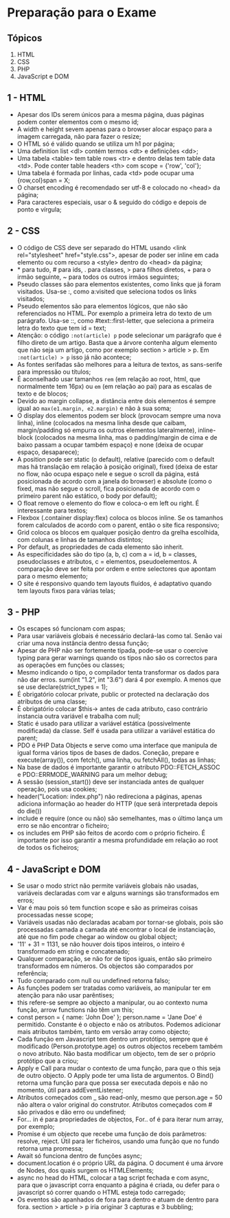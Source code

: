 # Preparação para o Exame

## Tópicos

1. HTML
2. CSS
3. PHP
4. JavaScript e DOM

## 1 - HTML

- Apesar dos IDs serem únicos para a mesma página, duas páginas podem conter elementos com o mesmo id;
- A width e height sevem apenas para o browser alocar espaço para a imagem carregada, não para fazer o resize;
- O HTML só é válido quando se utiliza um h1 por página;
- Uma definition list \<dl> contém termos \<dt> e definições \<dd>;
- Uma tabela \<table> tem table rows \<tr> e dentro delas tem table data \<td>. Pode conter table headers \<th> com scope = {'row', 'col'};
- Uma tabela é formada por linhas, cada \<td> pode ocupar uma {row,col}span = X;
- O charset encoding é recomendado ser utf-8 e colocado no \<head> da página;
- Para caracteres especiais, usar o & seguido do código e depois de ponto e vírgula;

## 2 - CSS

- O código de CSS deve ser separado do HTML usando \<link rel="stylesheet" href="style.css">, apesar de poder ser inline em cada elemento ou com recurso a \<style> dentro do \<head> da página;
- \* para tudo, \# para ids, . para classes, > para filhos diretos, + para o irmão seguinte, ~ para todos os outros irmãos seguintes;
- Pseudo classes são para elementos existentes, como links que já foram visitados. Usa-se :, como a:visited que seleciona todos os links visitados;
- Pseudo elementos são para elementos lógicos, que não são referenciados no HTML. Por exemplo a primeira letra do texto de um parágrafo. Usa-se ::, como #text::first-letter, que seleciona a primeira letra do texto que tem id = text;
- Atenção: o código `:not(article) p` pode selecionar um parágrafo que é filho direto de um artigo. Basta que a árvore contenha algum elemento que não seja um artigo, como por exemplo section > article > p. Em `:not(article) > p` isso já não acontece;
- As fontes serifadas são melhores para a leitura de textos, as sans-serife para impressão ou títulos;
- É aconselhado usar tamanhos `rem` (em relação ao root, html, que normalmente tem 16px) ou `em` (em relação ao pai) para as escalas de texto e de blocos;
- Devido ao margin collapse, a distância entre dois elementos é sempre igual ao `max(e1.margin, e2.margin)` e não à sua soma;
- O display dos elementos podem ser block (provocam sempre uma nova linha), inline (colocados na mesma linha desde que caibam, margin/padding só empurra os outros elementos lateralmente), inline-block (colocados na mesma linha, mas o padding/margin de cima e de baixo passam a ocupar também espaço) e none (deixa de ocupar espaço, desaparece);
- A position pode ser static (o default), relative (parecido com o default mas há translação em relação à posição original), fixed (deixa de estar no flow, não ocupa espaço nele e segue o scroll da página, está posicionada de acordo com a janela do browser) e absolute (como o fixed, mas não segue o scroll, fica posicionada de acordo com o primeiro parent não estático, o body por default);
- O float remove o elemento do flow e coloca-o em left ou right. É interessante para textos;
- Flexbox (.container display:flex) coloca os blocos inline. Se os tamanhos forem calculados de acordo com o parent, então o site fica responsivo;
- Grid coloca os blocos em qualquer posição dentro da grelha escolhida, com colunas e linhas de tamanhos distintos;
- Por default, as propriedades de cada elemento são inherit. 
- As especificidades são do tipo (a, b, c) com a = id, b = classes, pseudoclasses e atributos, c = elementos, pseudoelementos. A comparação deve ser feita por ordem e entre selectores que apontam para o mesmo elemento;
- O site é responsivo quando tem layouts fluídos, é adaptativo quando tem layouts fixos para várias telas;

## 3 - PHP

- Os escapes só funcionam com aspas;
- Para usar variáveis globais é necessário declará-las como tal. Senão vai criar uma nova instância dentro dessa função;
- Apesar de PHP não ser fortemente tipada, pode-se usar o coercive typing para gerar warnings quando os tipos não são os correctos para as operações em funções ou classes;
- Mesmo indicando o tipo, o compilador tenta transformar os dados para não dar erros. sum(int "1.2", int "3.6") dará 4 por exemplo. A menos que se use declare(strict_types = 1);
- É obrigatório colocar private, public or protected na declaração dos atributos de uma classe;
- É obrigatório colocar $this-> antes de cada atributo, caso contrário instancia outra variável e trabalha com null;
- Static é usado para utilizar a variável estática (possivelmente modificada) da classe. Self é usada para utilizar a variável estática do parent;
- PDO é PHP Data Objects e serve como uma interface que manipula de igual forma vários tipos de bases de dados. Coneção, prepare e execute(array()), com fetch(), uma linha, ou fetchAll(), todas as linhas;
- Na base de dados é importante garantir o atributo PDO::FETCH_ASSOC e PDO::ERRMODE_WARNING para um melhor debug;
- A sessão (session_start()) deve ser instanciada antes de qualquer operação, pois usa cookies;
- header("Location: index.php") não redireciona a páginas, apenas adiciona informação ao header do HTTP (que será interpretada depois do die())
- include e require (once ou não) são semelhantes, mas o último lança um erro se não encontrar o ficheiro;
- os includes em PHP são feitos de acordo com o próprio ficheiro. É importante por isso garantir a mesma profundidade em relação ao root de todos os ficheiros;

## 4 - JavaScript e DOM

- Se usar o modo strict não permite variáveis globais não usadas, variáveis declaradas com var e alguns warnings são transformados em erros;
- Var é mau pois só tem function scope e são as primeiras coisas processadas nesse scope;
- Variáveis usadas não declaradas acabam por tornar-se globais, pois são processadas camada a camada até encontrar o local de instanciação, até que no fim pode chegar ao window ou global object;
- '11' + 31 = 1131, se não houver dois tipos inteiros, o inteiro é transformado em string e concatenado;
- Qualquer comparação, se não for de tipos iguais, então são primeiro transformados em números. Os objectos são comparados por referência;
- Tudo comparado com null ou undefined retorna falso;
- As funções podem ser tratadas como variáveis, ao manipular ter em atenção para não usar parêntises;
- this refere-se sempre ao objecto a manipular, ou ao contexto numa função, arrow functions não têm um this;
- const person = { name: 'John Doe' }; person.name = 'Jane Doe' é permitido. Constante é o objecto e não os atributos. Podemos adicionar mais atributos também, tanto em versão array como objecto;
- Cada função em Javascript tem dentro um protótipo, sempre que é modificado (Person.prototype.age) os outros objectos recebem também o novo atributo. Não basta modificar um objecto, tem de ser o próprio protótipo que a criou;
- Apply e Call para mudar o contexto de uma função, para que o this seja de outro objecto. O Apply pode ter uma lista de argumentos. O Bind() retorna uma função para que possa ser executada depois e não no momento, útil para addEventListener;
- Atributos começados com _ são read-only, mesmo que person.age = 50 não altera o valor original do construtor. Atributos começados com # são privados e dão erro ou undefined;
- For... in é para propriedades de objectos, For.. of é para iterar num array, por exemplo;
- Promise é um objecto que recebe uma função de dois parâmetros: resolve, reject. Útil para ler ficheiros, usando uma função que no fundo retorna uma promessa;
- Await só funciona dentro de funções async;
- document.location é o próprio URL da página. O document é uma árvore de Nodes, dos quais surgem os HTMLElements;
- async no head do HTML, colocar a tag script fechada e com async, para que o javascript corra enquanto a página é criada, ou defer para o javascript só correr quando o HTML esteja todo carregado;
- Os eventos são apanhados de fora para dentro e atuam de dentro para fora. section > article > p iria originar 3 capturas e 3 bubbling;